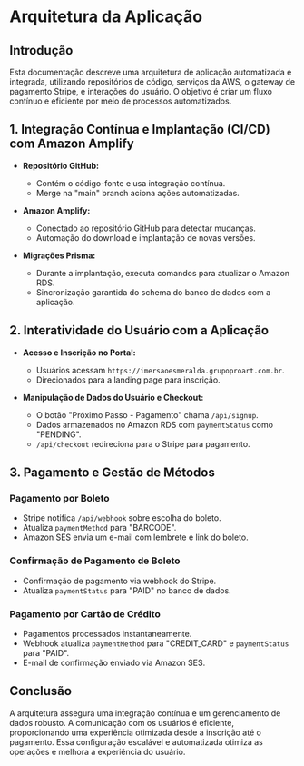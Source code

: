 # Arquitetura da Aplicação

## Introdução

Esta documentação descreve uma arquitetura de aplicação automatizada e integrada, utilizando repositórios de código, serviços da AWS, o gateway de pagamento Stripe, e interações do usuário. O objetivo é criar um fluxo contínuo e eficiente por meio de processos automatizados.

## 1. Integração Contínua e Implantação (CI/CD) com Amazon Amplify

- **Repositório GitHub:**

  - Contém o código-fonte e usa integração contínua.
  - Merge na "main" branch aciona ações automatizadas.

- **Amazon Amplify:**
  - Conectado ao repositório GitHub para detectar mudanças.
  - Automação do download e implantação de novas versões.
- **Migrações Prisma:**
  - Durante a implantação, executa comandos para atualizar o Amazon RDS.
  - Sincronização garantida do schema do banco de dados com a aplicação.

## 2. Interatividade do Usuário com a Aplicação

- **Acesso e Inscrição no Portal:**

  - Usuários acessam `https://imersaoesmeralda.grupoproart.com.br`.
  - Direcionados para a landing page para inscrição.

- **Manipulação de Dados do Usuário e Checkout:**
  - O botão "Próximo Passo - Pagamento" chama `/api/signup`.
  - Dados armazenados no Amazon RDS com `paymentStatus` como "PENDING".
  - `/api/checkout` redireciona para o Stripe para pagamento.

## 3. Pagamento e Gestão de Métodos

### Pagamento por Boleto

- Stripe notifica `/api/webhook` sobre escolha do boleto.
- Atualiza `paymentMethod` para "BARCODE".
- Amazon SES envia um e-mail com lembrete e link do boleto.

### Confirmação de Pagamento de Boleto

- Confirmação de pagamento via webhook do Stripe.
- Atualiza `paymentStatus` para "PAID" no banco de dados.

### Pagamento por Cartão de Crédito

- Pagamentos processados instantaneamente.
- Webhook atualiza `paymentMethod` para "CREDIT_CARD" e `paymentStatus` para "PAID".
- E-mail de confirmação enviado via Amazon SES.

## Conclusão

A arquitetura assegura uma integração contínua e um gerenciamento de dados robusto. A comunicação com os usuários é eficiente, proporcionando uma experiência otimizada desde a inscrição até o pagamento. Essa configuração escalável e automatizada otimiza as operações e melhora a experiência do usuário.
